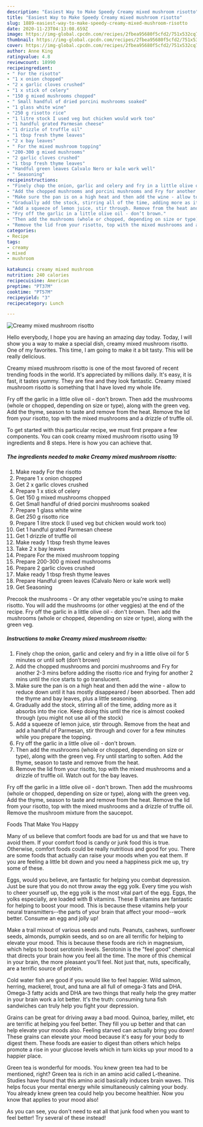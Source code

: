 ```yaml
---
description: "Easiest Way to Make Speedy Creamy mixed mushroom risotto"
title: "Easiest Way to Make Speedy Creamy mixed mushroom risotto"
slug: 1889-easiest-way-to-make-speedy-creamy-mixed-mushroom-risotto
date: 2020-11-23T04:13:08.659Z
image: https://img-global.cpcdn.com/recipes/2fbea95680f5cfd2/751x532cq70/creamy-mixed-mushroom-risotto-recipe-main-photo.jpg
thumbnail: https://img-global.cpcdn.com/recipes/2fbea95680f5cfd2/751x532cq70/creamy-mixed-mushroom-risotto-recipe-main-photo.jpg
cover: https://img-global.cpcdn.com/recipes/2fbea95680f5cfd2/751x532cq70/creamy-mixed-mushroom-risotto-recipe-main-photo.jpg
author: Anne King
ratingvalue: 4.8
reviewcount: 18990
recipeingredient:
- " For the risotto"
- "1 x onion chopped"
- "2 x garlic cloves crushed"
- "1 x stick of celery"
- "150 g mixed mushrooms chopped"
- " Small handful of dried porcini mushrooms soaked"
- "1 glass white wine"
- "250 g risotto rice"
- "1 litre stock I used veg but chicken would work too"
- "1 handful grated Parmesan cheese"
- "1 drizzle of truffle oil"
- "1 tbsp fresh thyme leaves"
- "2 x bay leaves"
- " For the mixed mushroom topping"
- "200-300 g mixed mushrooms"
- "2 garlic cloves crushed"
- "1 tbsp fresh thyme leaves"
- "Handful green leaves Calvalo Nero or kale work well"
- " Seasoning"
recipeinstructions:
- "Finely chop the onion, garlic and celery and fry in a little olive oil for 5 minutes or until soft (don’t brown)"
- "Add the chopped mushrooms and porcini mushrooms and Fry for another 2-3 mins before adding the risotto rice and frying for another 2 mins until the rice starts to go translucent."
- "Make sure the pan is on a high heat and then add the wine - allow to reduce down until it has mostly disappeared / been absorbed. Then add the thyme and bay leaves, plus a little seasoning."
- "Gradually add the stock, stirring all of the time, adding more as it absorbs into the rice. Keep doing this until the rice is almost cooked through (you might not use all of the stock)"
- "Add a squeeze of lemon juice, stir through. Remove from the heat and add a handful of Parmesan, stir through and cover for a few minutes while you prepare the topping."
- "Fry off the garlic in a little olive oil - don’t brown."
- "Then add the mushrooms (whole or chopped, depending on size or type), along with the green veg. Fry until starting to soften. Add the thyme, season to taste and remove from the heat."
- "Remove the lid from your risotto, top with the mixed mushrooms and a drizzle of truffle oil. Watch out for the bay leaves."
categories:
- Recipe
tags:
- creamy
- mixed
- mushroom

katakunci: creamy mixed mushroom 
nutrition: 240 calories
recipecuisine: American
preptime: "PT37M"
cooktime: "PT57M"
recipeyield: "3"
recipecategory: Lunch

---
```



![Creamy mixed mushroom risotto](https://img-global.cpcdn.com/recipes/2fbea95680f5cfd2/751x532cq70/creamy-mixed-mushroom-risotto-recipe-main-photo.jpg)

Hello everybody, I hope you are having an amazing day today. Today, I will show you a way to make a special dish, creamy mixed mushroom risotto. One of my favorites. This time, I am going to make it a bit tasty. This will be really delicious.

Creamy mixed mushroom risotto is one of the most favored of recent trending foods in the world. It's appreciated by millions daily. It's easy, it is fast, it tastes yummy. They are fine and they look fantastic. Creamy mixed mushroom risotto is something that I have loved my whole life.

Fry off the garlic in a little olive oil - don&#39;t brown. Then add the mushrooms (whole or chopped, depending on size or type), along with the green veg. Add the thyme, season to taste and remove from the heat. Remove the lid from your risotto, top with the mixed mushrooms and a drizzle of truffle oil.


To get started with this particular recipe, we must first prepare a few components. You can cook creamy mixed mushroom risotto using 19 ingredients and 8 steps. Here is how you can achieve that.

<!--inarticleads1-->

##### The ingredients needed to make Creamy mixed mushroom risotto:

1. Make ready  For the risotto
1. Prepare 1 x onion chopped
1. Get 2 x garlic cloves crushed
1. Prepare 1 x stick of celery
1. Get 150 g mixed mushrooms chopped
1. Get  Small handful of dried porcini mushrooms soaked
1. Prepare 1 glass white wine
1. Get 250 g risotto rice
1. Prepare 1 litre stock (I used veg but chicken would work too)
1. Get 1 handful grated Parmesan cheese
1. Get 1 drizzle of truffle oil
1. Make ready 1 tbsp fresh thyme leaves
1. Take 2 x bay leaves
1. Prepare  For the mixed mushroom topping
1. Prepare 200-300 g mixed mushrooms
1. Prepare 2 garlic cloves crushed
1. Make ready 1 tbsp fresh thyme leaves
1. Prepare Handful green leaves (Calvalo Nero or kale work well)
1. Get  Seasoning


Precook the mushrooms - Or any other vegetable you&#39;re using to make risotto. You will add the mushrooms (or other veggies) at the end of the recipe. Fry off the garlic in a little olive oil - don&#39;t brown. Then add the mushrooms (whole or chopped, depending on size or type), along with the green veg. 

<!--inarticleads2-->

##### Instructions to make Creamy mixed mushroom risotto:

1. Finely chop the onion, garlic and celery and fry in a little olive oil for 5 minutes or until soft (don’t brown)
1. Add the chopped mushrooms and porcini mushrooms and Fry for another 2-3 mins before adding the risotto rice and frying for another 2 mins until the rice starts to go translucent.
1. Make sure the pan is on a high heat and then add the wine - allow to reduce down until it has mostly disappeared / been absorbed. Then add the thyme and bay leaves, plus a little seasoning.
1. Gradually add the stock, stirring all of the time, adding more as it absorbs into the rice. Keep doing this until the rice is almost cooked through (you might not use all of the stock)
1. Add a squeeze of lemon juice, stir through. Remove from the heat and add a handful of Parmesan, stir through and cover for a few minutes while you prepare the topping.
1. Fry off the garlic in a little olive oil - don’t brown.
1. Then add the mushrooms (whole or chopped, depending on size or type), along with the green veg. Fry until starting to soften. Add the thyme, season to taste and remove from the heat.
1. Remove the lid from your risotto, top with the mixed mushrooms and a drizzle of truffle oil. Watch out for the bay leaves.


Fry off the garlic in a little olive oil - don&#39;t brown. Then add the mushrooms (whole or chopped, depending on size or type), along with the green veg. Add the thyme, season to taste and remove from the heat. Remove the lid from your risotto, top with the mixed mushrooms and a drizzle of truffle oil. Remove the mushroom mixture from the saucepot. 

Foods That Make You Happy


Many of us believe that comfort foods are bad for us and that we have to avoid them. If your comfort food is candy or junk food this is true. Otherwise, comfort foods could be really nutritious and good for you. There are some foods that actually can raise your moods when you eat them. If you are feeling a little bit down and you need a happiness pick me up, try some of these.

Eggs, would you believe, are fantastic for helping you combat depression. Just be sure that you do not throw away the egg yolk. Every time you wish to cheer yourself up, the egg yolk is the most vital part of the egg. Eggs, the yolks especially, are loaded with B vitamins. These B vitamins are fantastic for helping to boost your mood. This is because these vitamins help your neural transmitters--the parts of your brain that affect your mood--work better. Consume an egg and jolly up!

Make a trail mixout of various seeds and nuts. Peanuts, cashews, sunflower seeds, almonds, pumpkin seeds, and so on are all terrific for helping to elevate your mood. This is because these foods are rich in magnesium, which helps to boost serotonin levels. Serotonin is the "feel good" chemical that directs your brain how you feel all the time. The more of this chemical in your brain, the more pleasant you'll feel. Not just that, nuts, specifically, are a terrific source of protein.

Cold water fish are good if you would like to feel happier. Wild salmon, herring, mackerel, trout, and tuna are all full of omega-3 fats and DHA. Omega-3 fatty acids and DHA are two things that really help the grey matter in your brain work a lot better. It's the truth: consuming tuna fish sandwiches can truly help you fight your depression. 

Grains can be great for driving away a bad mood. Quinoa, barley, millet, etc are terrific at helping you feel better. They fill you up better and that can help elevate your moods also. Feeling starved can actually bring you down! These grains can elevate your mood because it's easy for your body to digest them. These foods are easier to digest than others which helps promote a rise in your glucose levels which in turn kicks up your mood to a happier place.

Green tea is wonderful for moods. You knew green tea had to be mentioned, right? Green tea is rich in an amino acid called L-theanine. Studies have found that this amino acid basically induces brain waves. This helps focus your mental energy while simultaneously calming your body. You already knew green tea could help you become healthier. Now you know that applies to your mood also!

As you can see, you don't need to eat all that junk food when you want to feel better! Try several of these instead!

